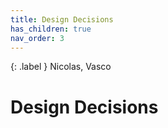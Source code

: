 ```yaml
---
title: Design Decisions
has_children: true
nav_order: 3
---
```


{: .label }
Nicolas, Vasco

# Design Decisions